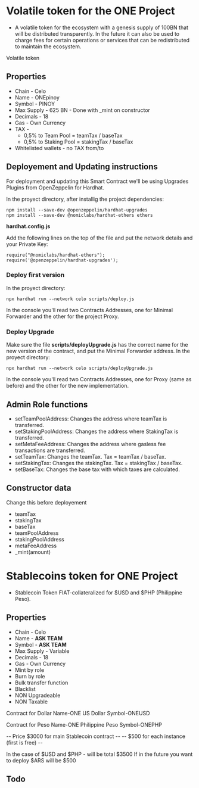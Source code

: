 # Volatile token for the ONE Project

- A volatile token for the  ecosystem with a genesis supply of 100BN that will be distributed transparently. In the future it can also be used to charge fees for certain operations or services that can be redistributed to maintain the ecosystem. 

Volatile token

## Properties
- Chain -         Celo
- Name -          ONEpinoy
- Symbol -        PINOY
- Max Supply -    625 BN - Done with _mint on constructor
- Decimals -      18
- Gas -           Own Currency
- TAX -           
  - 0,5% to Team Pool = teamTax / baseTax 
  - 0,5% to Staking Pool = stakingTax / baseTax 
- Whitelisted wallets - no TAX from/to

## Deployement and Updating instructions

For deployment and updating this Smart Contract we'll be using Upgrades Plugins from OpenZeppelin for Hardhat.

In the proyect directory, after installig the project dependencies:

```
npm install --save-dev @openzeppelin/hardhat-upgrades
npm install --save-dev @nomiclabs/hardhat-ethers ethers
```

**hardhat.config.js**

Add the following lines on the top of the file and put the network details and your Private Key:
```
require("@nomiclabs/hardhat-ethers");
require('@openzeppelin/hardhat-upgrades');
```

### Deploy first version

In the proyect directory:
```
npx hardhat run --network celo scripts/deploy.js
```
In the console you'll read two Contracts Addresses, one for Minimal Forwarder and the other for the project Proxy.

### Deploy Upgrade

Make sure the file **scripts/deployUpgrade.js** has the correct name for the new version of the contract, and put the Minimal Forwarder address.
In the proyect directory:
```
npx hardhat run --network celo scripts/deployUpgrade.js
```
In the console you'll read two Contracts Addresses, one for Proxy (same as before) and the other for the new implementation.

## Admin Role functions

- setTeamPoolAddress: Changes the address where teamTax is transferred.
- setStakingPoolAddress: Changes the address where StakingTax is transferred.
- setMetaFeeAddress: Changes the address where gasless fee transactions are transferred.
- setTeamTax: Changes the teamTax. Tax = teamTax / baseTax.
- setStakingTax: Changes the stakingTax. Tax = stakingTax / baseTax.
- setBaseTax: Changes the base tax with which taxes are calculated.

## Constructor data

Change this before deployement
- teamTax
- stakingTax
- baseTax
- teamPoolAddress
- stakingPoolAddress
- metaFeeAddress
- _mint(amount)

# Stablecoins token for ONE Project

- Stablecoin Token FIAT-collateralized for $USD and $PHP (Philippine Peso).

## Properties
- Chain -         Celo
- Name -          **ASK TEAM**
- Symbol -        **ASK TEAM**
- Max Supply -    Variable
- Decimals -      18
- Gas -           Own Currency
- Mint by role
- Burn by role
- Bulk transfer function
- Blacklist
- NON Upgradeable
- NON Taxable

Contract for Dollar
Name-ONE US Dollar 
Symbol-ONEUSD

Contract for Peso
Name-ONE Philippine Peso
Symbol-ONEPHP

-- Price $3000 for main Stablecoin contract --
-- $500 for each instance (first is free) --

In the case of $USD and $PHP - will be total $3500
If in the future you want to deploy $ARS will be $500


## Todo
